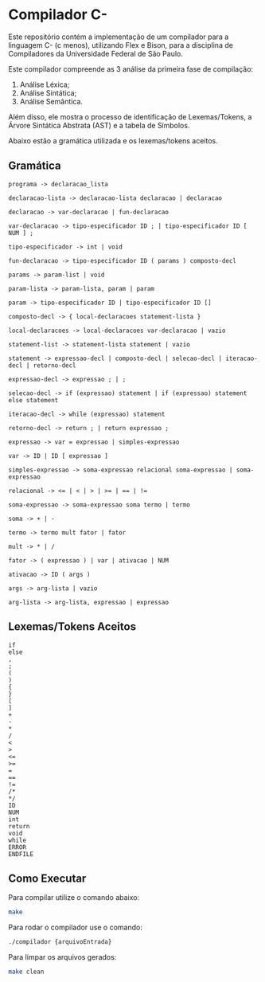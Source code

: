 # Compilador C-

Este repositório contém a implementação de um compilador para a linguagem C- (c menos), utilizando Flex e Bison, para a disciplina de Compiladores da Universidade Federal de São Paulo.

Este compilador compreende as 3 análise da primeira fase de compilação:
1. Análise Léxica;
2. Análise Sintática;
3. Análise Semântica.

Além disso, ele mostra o processo de identificação de Lexemas/Tokens, a Árvore Sintática Abstrata (AST) e a tabela de Símbolos.

Abaixo estão a gramática utilizada e os lexemas/tokens aceitos.

## Gramática

```
programa -> declaracao_lista

declaracao-lista -> declaracao-lista declaracao | declaracao

declaracao -> var-declaracao | fun-declaracao

var-declaracao -> tipo-especificador ID ; | tipo-especificador ID [ NUM ] ;

tipo-especificador -> int | void

fun-declaracao -> tipo-especificador ID ( params ) composto-decl

params -> param-list | void

param-lista -> param-lista, param | param

param -> tipo-especificador ID | tipo-especificador ID []

composto-decl -> { local-declaracoes statement-lista }

local-declaracoes -> local-declaracoes var-declaracao | vazio

statement-list -> statement-lista statement | vazio

statement -> expressao-decl | composto-decl | selecao-decl | iteracao-decl | retorno-decl

expressao-decl -> expressao ; | ;

selecao-decl -> if (expressao) statement | if (expressao) statement else statement

iteracao-decl -> while (expressao) statement

retorno-decl -> return ; | return expressao ;

expressao -> var = expressao | simples-expressao

var -> ID | ID [ expressao ]

simples-expressao -> soma-expressao relacional soma-expressao | soma-expressao

relacional -> <= | < | > | >= | == | !=

soma-expressao -> soma-expressao soma termo | termo

soma -> + | -

termo -> termo mult fator | fator

mult -> * | /

fator -> ( expressao ) | var | ativacao | NUM

ativacao -> ID ( args )

args -> arg-lista | vazio

arg-lista -> arg-lista, expressao | expressao
```

## Lexemas/Tokens Aceitos

```
if
else
,
;
(
)
{
}
[
]
+
-
*
/
<
>
<=
>=
=
==
!=
/*
*/
ID
NUM
int
return
void
while
ERROR
ENDFILE
```

## Como Executar

Para compilar utilize o comando abaixo:

```sh
make
```

Para rodar o compilador use o comando:

```sh
./compilador {arquivoEntrada}
```

Para limpar os arquivos gerados:

```sh
make clean
```
